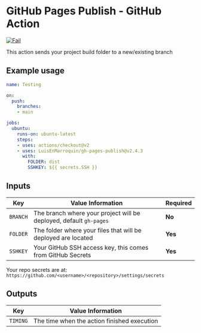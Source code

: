 # GitHub Pages Publish - GitHub Action

[![Fail](https://github.com/LuisEnMarroquin/gh-pages-publish/actions/workflows/deploy.yml/badge.svg)](https://github.com/LuisEnMarroquin)

This action sends your project build folder to a new/existing branch

## Example usage

```yml
name: Testing

on:
  push:
    branches:
    - main

jobs:
  ubuntu:
    runs-on: ubuntu-latest
    steps:
    - uses: actions/checkout@v2
    - uses: LuisEnMarroquin/gh-pages-publish@v2.4.3
      with:
        FOLDER: dist
        SSHKEY: ${{ secrets.SSH }}
```

## Inputs

| Key      | Value Information                                                  | Required |
| -------- | ------------------------------------------------------------------ | -------- |
| `BRANCH` | The branch where your project will be deployed, default `gh-pages` | **No**   |
| `FOLDER` | The folder where your files that will be deployed are located      | **Yes**  |
| `SSHKEY` | Your GitHub SSH access key, this comes from GitHub Secrets         | **Yes**  |

Your repo secrets are at: `https://github.com/<username>/<repository>/settings/secrets`

## Outputs

| Key      | Value Information                           |
| -------- | ------------------------------------------- |
| `TIMING` | The time when the action finished execution |
